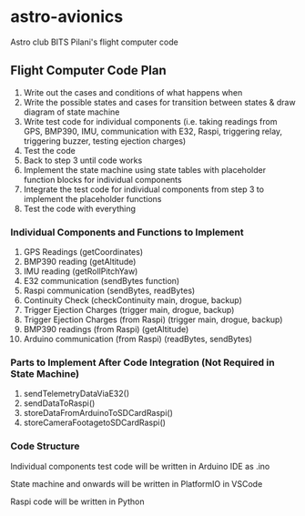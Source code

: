 # astro-avionics

Astro club BITS Pilani's flight computer code

## Flight Computer Code Plan

1. Write out the cases and conditions of what happens when
2. Write the possible states and cases for transition between states & draw diagram of state machine
3. Write test code for individual components (i.e. taking readings from GPS, BMP390, IMU, communication with E32, Raspi, triggering relay, triggering buzzer, testing ejection charges)
4. Test the code
5. Back to step 3 until code works
6. Implement the state machine using state tables with placeholder function blocks for individual components
7. Integrate the test code for individual components from step 3 to implement the placeholder functions
8. Test the code with everything

### Individual Components and Functions to Implement

1. GPS Readings (getCoordinates)
2. BMP390 reading (getAltitude)
3. IMU reading (getRollPitchYaw)
4. E32 communication (sendBytes function)
5. Raspi communication (sendBytes, readBytes)
6. Continuity Check (checkContinuity main, drogue, backup)
7. Trigger Ejection Charges (trigger main, drogue, backup)
8. Trigger Ejection Charges (from Raspi) (trigger main, drogue, backup)
9. BMP390 readings (from Raspi) (getAltitude)
10. Arduino communication (from Raspi) (readBytes, sendBytes)

### Parts to Implement After Code Integration (Not Required in State Machine)

1. sendTelemetryDataViaE32()
2. sendDataToRaspi()
3. storeDataFromArduinoToSDCardRaspi()
4. storeCameraFootagetoSDCardRaspi()

### Code Structure

Individual components test code will be written in Arduino IDE as .ino

State machine and onwards will be written in PlatformIO in VSCode

Raspi code will be written in Python
